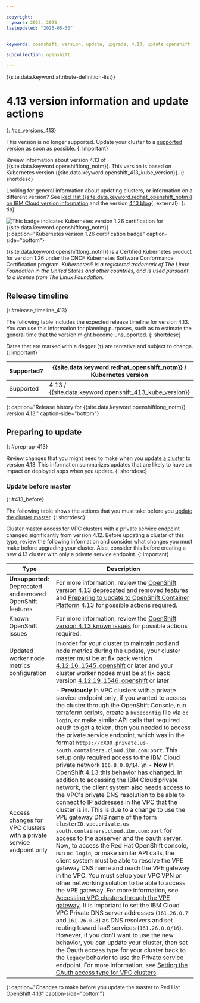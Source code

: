```yaml
---

copyright:
  years: 2023, 2025
lastupdated: "2025-05-30"


keywords: openshift, version, update, upgrade, 4.13, update openshift

subcollection: openshift

---
```


{{site.data.keyword.attribute-definition-list}}





# 4.13 version information and update actions
{: #cs_versions_413}



This version is no longer supported. Update your cluster to a [supported version](/docs/openshift?topic=openshift-openshift_versions) as soon as possible.
{: important}



Review information about version 4.13 of {{site.data.keyword.openshiftlong_notm}}. This version is based on Kubernetes version {{site.data.keyword.openshift_413_kube_version}}. 
{: shortdesc}

Looking for general information about updating clusters, or information on a different version? See [Red Hat {{site.data.keyword.redhat_openshift_notm}} on IBM Cloud version information](/docs/openshift?topic=openshift-openshift_versions) and the version [4.13 blog](https://www.redhat.com/blog/red-hat-openshift-413-now-available){: external}.
{: tip}



![This badge indicates Kubernetes version 1.26 certification for {{site.data.keyword.openshiftlong_notm}}](images/certified-kubernetes-color.svg){: caption="Kubernetes version 1.26 certification badge" caption-side="bottom"}

{{site.data.keyword.openshiftlong_notm}} is a Certified Kubernetes product for version 1.26 under the CNCF Kubernetes Software Conformance Certification program. _Kubernetes® is a registered trademark of The Linux Foundation in the United States and other countries, and is used pursuant to a license from The Linux Foundation._



## Release timeline 
{: #release_timeline_413}

The following table includes the expected release timeline for version 4.13. You can use this information for planning purposes, such as to estimate the general time that the version might become unsupported. 
{: shortdesc}

Dates that are marked with a dagger (`†`) are tentative and subject to change.
{: important}

| Supported? | {{site.data.keyword.redhat_openshift_notm}} / Kubernetes version | Release date | Unsupported date |
| --- | --- | --- | --- |
| Supported | 4.13 / {{site.data.keyword.openshift_413_kube_version}} | {{site.data.keyword.openshift_413_release_date}} | {{site.data.keyword.openshift_413_unsupported_date}}`†` |
{: caption="Release history for {{site.data.keyword.openshiftlong_notm}} version 4.13." caption-side="bottom"}

## Preparing to update
{: #prep-up-413}

Review changes that you might need to make when you [update a cluster](/docs/openshift?topic=openshift-update) to version 4.13. This information summarizes updates that are likely to have an impact on deployed apps when you update.
{: shortdesc}



### Update before master
{: #413_before}

The following table shows the actions that you must take before you [update the cluster master](/docs/openshift?topic=openshift-update#master).
{: shortdesc}

Cluster master access for VPC clusters with a private service endpoint changed significantly from version 4.12. Before updating a cluster of this type, review the following information and consider what changes you must make before upgrading your cluster. Also, consider this before creating a new  4.13 cluster with only a private service endpoint.
{: important}

| Type | Description |
| --- | --- |
| **Unsupported:** Deprecated and removed OpenShift features | For more information, review the [OpenShift version 4.13 deprecated and removed features](https://docs.redhat.com/documentation/openshift_container_platform/4.13/html/release_notes/ocp-4-13-release-notes#ocp-4-13-deprecated-removed-features) and [Preparing to update to OpenShift Container Platform 4.13](https://docs.redhat.com/documentation/openshift_container_platform/4.13/html/updating_clusters/updating-cluster-prepare#updating-cluster-prepare) for possible actions required. |
| Known OpenShift issues | For more information, review the [OpenShift version 4.13 known issues](https://docs.redhat.com/documentation/openshift_container_platform/4.13/html/release_notes/ocp-4-13-release-notes#ocp-4-13-known-issues) for possible actions required. |
| Updated worker node metrics configuration | In order for your cluster to maintain pod and node metrics during the update, your cluster master must be at fix pack version [4.12.16_1545_openshift](/docs/openshift?topic=openshift-openshift_changelog_412&interface=ui#41216_1545_openshift_M) or later and your cluster worker nodes must be at fix pack version [4.12.19_1546_openshift](/docs/openshift?topic=openshift-openshift_changelog_412&interface=ui#41219_1546_openshift_W) or later. |
| Access changes for VPC clusters with a private service endpoint only  | - **Previously** In VPC clusters with a private service endpoint only, if you wanted to access the cluster through the OpenShift Console, run terraform scripts, create a `kubeconfig` file via `oc login`, or make similar API calls that required oauth to get a token, then you needed to access the private service endpoint, which was in the format `https://cX00.private.us-south.containers.cloud.ibm.com:port`. This setup only required access to the IBM Cloud private network `166.8.0.0/14`.  \n - **Now** In OpenShift 4.13 this behavior has changed. In addition to accessing the IBM Cloud private network, the client system also needs access to the VPC's private DNS resolution to be able to connect to IP addresses in the VPC that the cluster is in. This is due to a change to use the VPE gateway DNS name of the form `clusterID.vpe.private.us-south.containers.cloud.ibm.com:port` for access to the apiserver and the oauth server. Now, to access the Red Hat OpenShift console, run `oc login`, or make similar API calls, the client system must be able to resolve the VPE gateway DNS name and reach the VPE gateway in the VPC. You must setup your VPC VPN or other networking solution to be able to access the VPE gateway. For more information, see [Accessing VPC clusters through the VPE gateway](/docs/openshift?topic=openshift-access_cluster#vpc_vpe). It is important to set the IBM Cloud VPC Private DNS server addresses (`161.26.0.7` and `161.26.0.8`) as DNS resolvers and set routing toward IaaS services (`161.26.0.0/16`). However, if you don't want to use the new behavior, you can update your cluster, then set the Oauth access type for your cluster back to the `legacy` behavior to use the Private service endpoint. For more information, see [Setting the OAuth access type for VPC clusters](/docs/openshift?topic=openshift-setting-oauth-access-type). |
{: caption="Changes to make before you update the master to Red Hat OpenShift 4.13" caption-side="bottom"}
